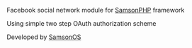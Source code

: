 Facebook social network module for [SamsonPHP](http://samsonphp.com) framework

Using simple two step OAuth authorization scheme

Developed by [SamsonOS](http://samsonos.com/)